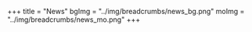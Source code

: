 +++
title = "News"
bgImg = "../img/breadcrumbs/news_bg.png"
moImg = "../img/breadcrumbs/news_mo.png"
+++